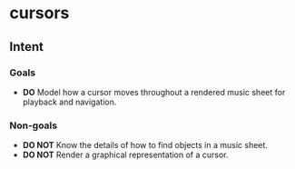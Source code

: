 # cursors

## Intent

### Goals

- **DO** Model how a cursor moves throughout a rendered music sheet for playback and navigation.

### Non-goals

- **DO NOT** Know the details of how to find objects in a music sheet.
- **DO NOT** Render a graphical representation of a cursor.
